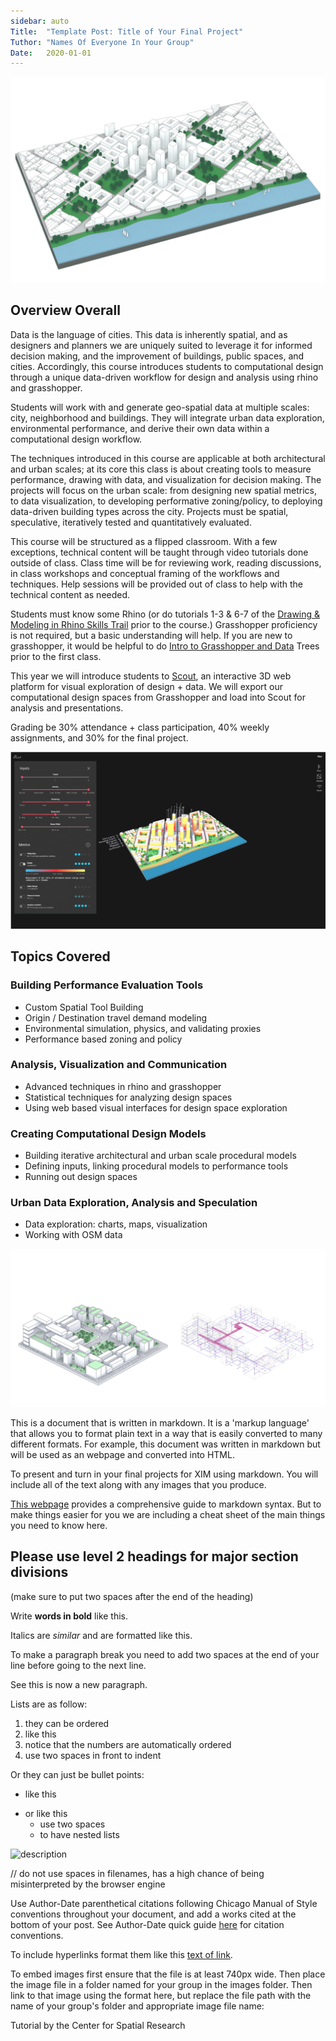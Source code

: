 ```yaml
---
sidebar: auto
Title:  "Template Post: Title of Your Final Project"
Tuthor: "Names Of Everyone In Your Group"
Date:   2020-01-01
---
```


![description](../images/intro_image.png)

<!-- ![description of image](/XIM-GSAPP-Fa20/images/intro_image.png) -->

## Overview Overall

Data is the language of cities. This data is inherently spatial, and as designers and planners we are uniquely suited to leverage it for informed decision making, and the improvement of buildings, public spaces, and cities. Accordingly, this course introduces students to computational design through a unique data-driven workflow for design and analysis using rhino and grasshopper. 

Students will work with and generate geo-spatial data at multiple scales: city, neighborhood and buildings. They will integrate urban data exploration, environmental performance, and derive their own data within a computational design workflow.

The techniques introduced in this course are applicable at both architectural and urban scales; at its core this class is about creating tools to measure performance, drawing with data, and visualization for decision making. The projects will focus on the urban scale: from designing new spatial metrics, to data visualization, to developing performative zoning/policy, to deploying data-driven building types across the city. Projects must be spatial, speculative, iteratively tested and quantitatively evaluated.

This course will be structured as a flipped classroom. With a few exceptions, technical content will be taught through video tutorials done outside of class. Class time will be for reviewing work, reading discussions, in class workshops and conceptual framing of the workflows and techniques. Help sessions will be provided out of class to help with the technical content as needed.

Students must know some Rhino (or do tutorials 1-3 & 6-7 of the [Drawing & Modeling in Rhino Skills Trail](https://skilltrails.gsapp.org/#/map/trail/recwGnruowadxfpVX/drawing--modeling-in-rhino/) prior to the course.) Grasshopper proficiency is not required, but a basic understanding will help. If you are new to grasshopper, it would be helpful to do [Intro to Grasshopper and Data](https://www.youtube.com/watch?v=FoUzYpMlHGw&feature=youtu.be) Trees prior to the first class.   

This year we will introduce students to [Scout](https://scout.build/), an interactive 3D web platform for visual exploration of design + data. We will export our computational design spaces from Grasshopper and load into Scout for analysis and presentations.

Grading be 30% attendance + class participation, 40% weekly assignments, and 30% for the final project.


![description](../images/intro_image_2.png)

<!-- ![description of image](/XIM-GSAPP-Fa20/images/intro_image_2.png) -->


## Topics Covered

### Building Performance Evaluation Tools 
- Custom Spatial Tool Building
- Origin / Destination travel demand modeling
- Environmental simulation, physics, and validating proxies
- Performance based zoning and policy

### Analysis, Visualization and Communication   				
- Advanced techniques in rhino and grasshopper
- Statistical techniques for analyzing design spaces
- Using web based visual interfaces for design space exploration

### Creating Computational Design Models  				
- Building iterative architectural and urban scale procedural models
- Defining inputs, linking procedural models to performance tools 
- Running out design spaces

### Urban Data Exploration, Analysis and Speculation 		
- Data exploration: charts, maps, visualization 
- Working with OSM data

![description](../images/intro_image_3.png)

<!-- ![description of image](/XIM-GSAPP-Fa20/images/intro_image_3.png) -->


This is a document that is written in markdown. It is a 'markup language' that allows you to format plain text in a way that is easily converted to many different formats. For example, this document was written in markdown but will be used as an webpage and converted into HTML.  

To present and turn in your final projects for XIM using markdown. You will include all of the text along with any images that you produce.  

[This webpage](https://guides.github.com/features/mastering-markdown/) provides a comprehensive guide to markdown syntax. But to make things easier for you we are including a cheat sheet of the main things you need to know here.  

## Please use level 2 headings for major section divisions  
(make sure to put two spaces after the end of the heading)

Write **words in bold** like this.  

Italics are *similar* and are formatted like this.  

To make a paragraph break you need to add two spaces at the end of your line before going to the next line.  

See this is now a new paragraph.  

Lists are as follow:
1. they can be ordered
2. like this
3. notice that the numbers are automatically ordered
  1. use two spaces in front to indent

Or they can just be bullet points:
- like this
* or like this
  - use two spaces
  - to have nested lists

![description](../images/satellite.jpg)

// do not use spaces in filenames, has a high chance of being misinterpreted by the browser engine
<!-- ![description of image](/XIM-GSAPP-Fa20/images/test satellite.jpg) -->

Use Author-Date parenthetical citations following Chicago Manual of Style conventions throughout your document, and add a works cited at the bottom of your post. See Author-Date quick guide [here](https://www-chicagomanualofstyle-org.ezproxy.cul.columbia.edu/tools_citationguide/citation-guide-2.html) for citation conventions.  

To include hyperlinks format them like this [text of link](https://github.com/).

To embed images first ensure that the file is at least 740px wide. Then place the image file in a folder named for your group in the images folder. Then link to that image using the format here, but replace the file path with the name of your group's folder and appropriate image file name:  


Tutorial by the Center for Spatial Research
